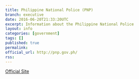 ```yaml
---
title: Philippine National Police (PNP)
branch: executive
date: 2016-06-20T21:33:20UTC
excerpt: Information about the Philippine National Police
layout: info
categories: [government]
tags: []
published: true
permalink:
official_url: http://pnp.gov.ph/
rss:
---
```


[Official Site](page.official_url)

